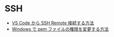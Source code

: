 # SSH
- [VS Code から SSH Remote 接続する方法](https://github.com/KeiTaylor0606/How-to-built-environment/blob/main/SSH/SSH.md)
- [Windows で pem ファイルの権限を変更する方法](https://github.com/KeiTaylor0606/How-to-built-environment/blob/main/SSH/SetAuthForPem.md)